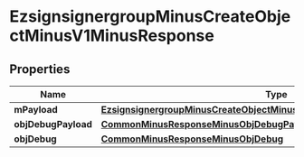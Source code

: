 
# EzsignsignergroupMinusCreateObjectMinusV1MinusResponse

## Properties
Name | Type | Description | Notes
------------ | ------------- | ------------- | -------------
**mPayload** | [**EzsignsignergroupMinusCreateObjectMinusV1MinusResponseMinusMPayload**](EzsignsignergroupMinusCreateObjectMinusV1MinusResponseMinusMPayload.md) |  | 
**objDebugPayload** | [**CommonMinusResponseMinusObjDebugPayload**](CommonMinusResponseMinusObjDebugPayload.md) |  |  [optional]
**objDebug** | [**CommonMinusResponseMinusObjDebug**](CommonMinusResponseMinusObjDebug.md) |  |  [optional]




